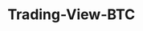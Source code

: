 # Trading-View-BTC
<!-- TradingView Widget BEGIN -->
<div class="tradingview-widget-container" style="height:100%;width:100%">
  <div class="tradingview-widget-container__widget" style="height:calc(100% - 32px);width:100%"></div>
  <div class="tradingview-widget-copyright"><a href="https://www.tradingview.com/" rel="noopener nofollow" target="_blank"><span class="blue-text">Track all markets on TradingView</span></a></div>
  <script type="text/javascript" src="https://s3.tradingview.com/external-embedding/embed-widget-advanced-chart.js" async>
  {
  "autosize": true,
  "symbol": "BINANCE:BTCUSDT.P",
  "timezone": "Etc/UTC",
  "theme": "dark",
  "style": "1",
  "locale": "en",
  "hide_legend": true,
  "withdateranges": true,
  "range": "YTD",
  "hide_side_toolbar": false,
  "allow_symbol_change": true,
  "calendar": false,
  "show_popup_button": true,
  "popup_width": "1000",
  "popup_height": "650",
  "support_host": "https://www.tradingview.com"
}
  </script>
</div>
<!-- TradingView Widget END -->
